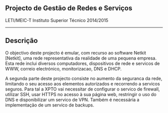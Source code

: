 **Projecto de Gestão de Redes e Serviços**
------------------------------------------------

LETI/MEIC-T 
Instituto Superior Técnico
2014/2015


----------


Descrição
-------------

O objectivo deste projecto é emular, com recurso ao software Netkit [Netkit], uma rede representativa da realidade de uma pequena empresa. Esta rede inclui diversos computadores, dispositivos de rede e servicos de WWW, correio electrónico, monitorizacao, DNS e DHCP.

A segunda parte deste projecto consiste no aumento da seguranca da rede, limitando o seu acesso aos elementos autorizados e recorrendo a servicos seguros. Para tal a XPTO vai necessitar de configurar o servico de firewall, utilizar SSH, usar HTTPS no acesso à sua página web, restringir o uso do DNS e disponibilizar um servico de VPN. Também é necessária a implementação de um servico de backups.
